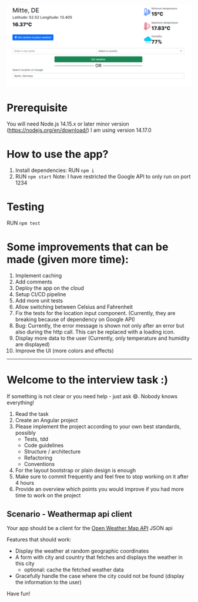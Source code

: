 ![Weathermap Client](img.png)

# Prerequisite
You will need Node.js 14.15.x or later minor version (https://nodejs.org/en/download/)
I am using version 14.17.0

# How to use the app?
1. Install dependencies: RUN `npm i`
2. RUN `npm start`
Note: I have restricted the Google API to only run on port 1234

# Testing
RUN `npm test`

# Some improvements that can be made (given more time):
1. Implement caching
2. Add comments
3. Deploy the app on the cloud
4. Setup CI/CD pipeline
5. Add more unit tests
6. Allow switching between Celsius and Fahrenheit
7. Fix the tests for the location input component. (Currently, they are breaking because of 
   dependency on Google API)
8. Bug: Currently, the error message is shown not only after an error but also during the http call.
   This can be replaced with a loading icon.
9. Display more data to the user (Currently, only temperature and humidity are displayed)
10. Improve the UI (more colors and effects)


-------------------------------------------------------------------------------------------------------

# Welcome to the interview task :)

If something is not clear or you need help - just ask :smile:. Nobody knows everything!

1. Read the task
2. Create an Angular project
3. Please implement the project according to your own best standards, possibly
   - Tests, tdd
   - Code guidelines
   - Structure / architecture
   - Refactoring
   - Conventions
4. For the layout bootstrap or plain design is enough
5. Make sure to commit frequently and feel free to stop working on it after 4 hours
6. Provide an overview which points you would improve if you had more time to work on the project

## Scenario - Weathermap api client

Your app should be a client for the [Open Weather Map API](http://openweathermap.org/API#weather) JSON api

Features that should work:

- Display the weather at random geographic coordinates
- A form with city and country that fetches and displays the weather in this city
  - optional: cache the fetched weather data
- Gracefully handle the case where the city could not be found (display the information to the user)

Have fun!
